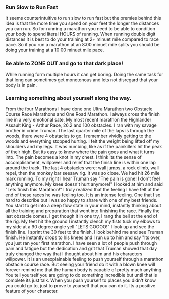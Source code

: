 ### Run Slow to Run Fast

It seems counterintuitive to run slow to run fast but the premies  behind this idea is that the more time you spend on your feet the longer the distances you can run. So for running a marathon you need to be able to condition your body to spend literal HOURS of running. When running double digit distances it is best to do your training at 2+ minuet mile compared to race pace. So if you run a marathon at an 8:00 minuet mile splits you should be doing your training at a 10:00 minuet mile pace. 

### Be able to ZONE OUT and go to that dark place!

While running form multiple hours it can get boring. Doing the same task for that long can sometimes get monotonous and lets not disregard that your body is in pain. 


### Learning something about yourself along the way. 

From the four Marathons I have done one Ultra Marathon two Obstacle Course Race Marathons and One Road Marathon. I always cross the finish line in a very emotional sate. My most recent marathon the Highlander Assault King - Arthur Race, 26.2 and 100 obstacles. I ran with my savage brother in crime Truman. The last quarter mile of the laps is through the woods, there were 4 obstacles to go. I remember vividly getting to the woods and everything stopped hurting. I felt the weight being lifted off my shoulders and my legs. It was numbing, like as if the painkillers hit the peak of their high. But its easy to know where the pain goes and what it turns into. The pain becomes a knot in my chest. I think its the sense of accomplishment, willpower and relief that the finish line is within one lap around the track. The last 4 obstacles were: wall jumps, a rock climb, wall repel, then the monkey bar seesaw rig. It was so close. We had hit 26 mile mark running. To my right I hear Truman say "The pain is gone! I don't feel anything anymore. My knee doesn't hurt anymore!" I looked at him and said "Lets finish this Marathon!" I truly realized that the feeling I have felt at the end of these races he was feeling too. It is an intense feeling. One that I so hard to describe but I was so happy to share with one of my best friends. You start to get into a deep flow state in your mind, instantly thinking about all the training and preparation that went into finishing the race. Finally the last obstacle comes. I get though it in one try, I rang the bell at the end of the rig. My feet hit the ground I instantly clench my fists tuck my elbows to my side at a 90 degree angle yell "LETS GOOOO!" I look up and see the finish line. I sprint the 30 feet to the finish. I look behind me and see Truman finish. He instantly drops to his knees and I run up to him and say "Its over, you just ran your first marathon. I have seen a lot of people push through pain and fatigue but the dedication and grit that Truman showed that day truly changed the way that I thought about him and his characters willpower. It is an unexplainable feeling to push yourself through a marathon obstacle course race. But seeing your friend do it with a blown knee will forever remind me that the human body is capable of pretty much anything. You tell yourself you are going to do something incredible but until that is complete its just talk. When you push yourself to places you didn't know you could go to, just to prove to yourself that you can do it. Its a positive feature of your character. 